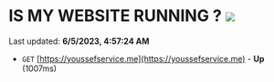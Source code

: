 # IS MY WEBSITE RUNNING ? [![](https://img.shields.io/static/v1?label=Sponsor&message=%E2%9D%A4&logo=GitHub&color=%23fe8e86)](https://github.com/sponsors/<username>)

Last updated: **6/5/2023, 4:57:24 AM**

- `GET` [https://youssefservice.me](https://youssefservice.me) - **Up** (1007ms)
